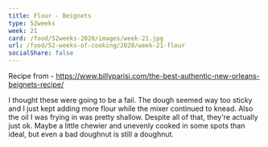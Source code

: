 ```yaml
---
title: Flour - Beignets
type: 52weeks
week: 21
card: /food/52weeks-2020/images/week-21.jpg
url: /food/52-weeks-of-cooking/2020/week-21-flour
socialShare: false
---
```


Recipe from - https://www.billyparisi.com/the-best-authentic-new-orleans-beignets-recipe/

I thought these were going to be a fail.  The dough seemed way too sticky and I just kept adding more flour while the mixer continued to knead.  Also the oil I was frying in was pretty shallow.  Despite all of that, they're actually just ok.  Maybe a little chewier and unevenly cooked in some spots than ideal, but even a bad doughnut is still a doughnut.
